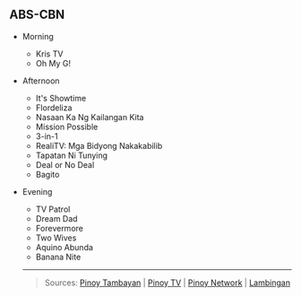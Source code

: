 ## ABS-CBN

- Morning
  - Kris TV
  - Oh My G!

- Afternoon
  - It's Showtime
  - Flordeliza
  - Nasaan Ka Ng Kailangan Kita
  - Mission Possible
  - 3-in-1
  - RealiTV: Mga Bidyong Nakakabilib
  - Tapatan Ni Tunying
  - Deal or No Deal
  - Bagito
  
- Evening
  - TV Patrol
  - Dream Dad
  - Forevermore
  - Two Wives
  - Aquino Abunda
  - Banana Nite
  
  - - -
  > Sources:
  [Pinoy Tambayan](http://pinoytambayan247.com/) |
  [Pinoy TV](http://pinoytambayan247.com/) |
  [Pinoy Network](http://pinoytambayan247.com/) |
  [Lambingan](http://pinoytambayan247.com/)

